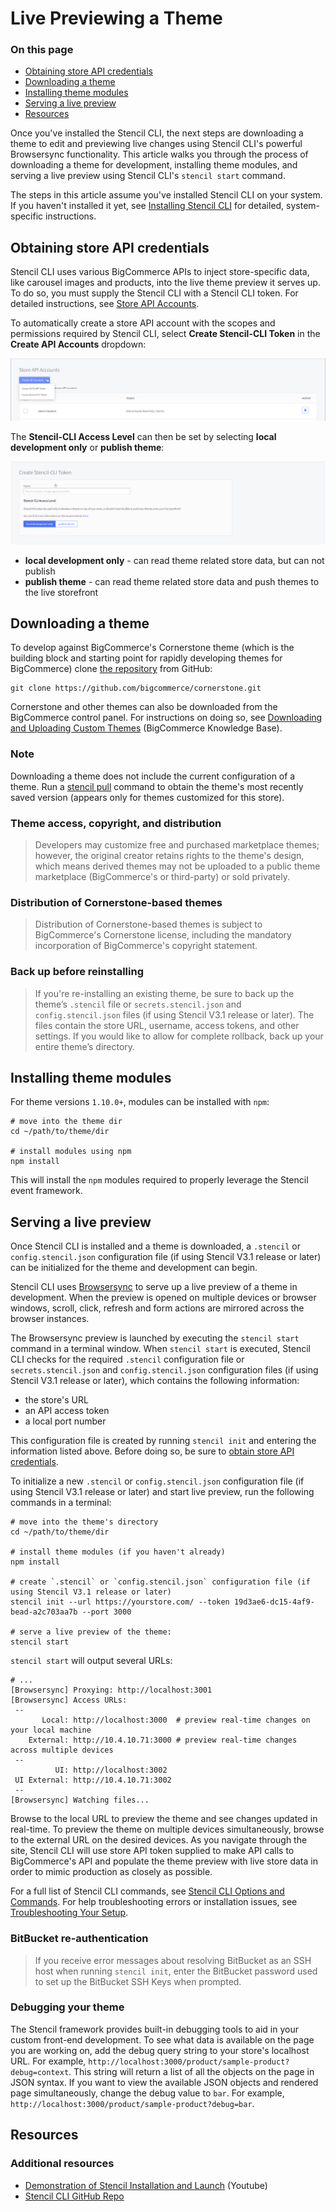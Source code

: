 # Live Previewing a Theme

<div class="otp" id="no-index">

### On this page
- [Obtaining store API credentials](#obtaining-store-api-credentials)
- [Downloading a theme](#downloading-a-theme)
- [Installing theme modules](#installing-theme-modules)
- [Serving a live preview](#serving-a-live-preview)
- [Resources](#resources)

</div>

Once you've installed the Stencil CLI, the next steps are downloading a theme to edit and previewing live changes using Stencil CLI's powerful Browsersync functionality. This article walks you through the process of downloading a theme for development, installing theme modules, and serving a live preview using Stencil CLI's `stencil start` command.

The steps in this article assume you've installed Stencil CLI on your system. If you haven't installed it yet, see [Installing Stencil CLI](https://developer.bigcommerce.com/stencil-docs/installing-stencil-cli/installing-stencil) for detailed, system-specific instructions.


## Obtaining store API credentials

Stencil CLI uses various BigCommerce APIs to inject store-specific data, like carousel images and products, into the live theme preview it serves up. To do so, you must supply the Stencil CLI with a Stencil CLI token. For detailed instructions, see [Store API Accounts](https://support.bigcommerce.com/s/article/Store-API-Accounts).



To automatically create a store API account with the scopes and permissions required by Stencil CLI, select **Create Stencil-CLI Token** in the **Create API Accounts** dropdown:

![Create API Account](https://raw.githubusercontent.com/bigcommerce/dev-docs/master/assets/images/create-api-account.png "Create API Account")

The **Stencil-CLI Access Level** can then be set by selecting **local development only** or **publish theme**:

![Create Stencil-CLI Token](https://raw.githubusercontent.com/bigcommerce/dev-docs/master/assets/images/create-stencil-cli-token.png "Create Stencil-CLI Token")

* **local development only** - can read theme related store data, but can not publish
* **publish theme** - can read theme related store data and push themes to the live storefront

## Downloading a theme

To develop against BigCommerce's Cornerstone theme (which is the building block and starting point for rapidly developing themes for BigCommerce) clone [the repository](https://github.com/bigcommerce/cornerstone) from GitHub:

```shell
git clone https://github.com/bigcommerce/cornerstone.git
```

Cornerstone and other themes can also be downloaded from the BigCommerce control panel. For instructions on doing so, see [Downloading and Uploading Custom Themes](https://support.bigcommerce.com/s/article/Stencil-Themes#download-upload) (BigCommerce Knowledge Base). 

<div class="HubBlock--callout">
<div class="CalloutBlock--info">
<div class="HubBlock-content">

<!-- theme: info -->

### Note  
Downloading a theme does not include the current configuration of a theme. Run a [stencil pull](https://developer.bigcommerce.com/stencil-docs/installing-stencil-cli/stencil-cli-options-and-commands#stencil-pull) command to obtain the theme's most recently saved version (appears only for themes customized for this store).

<div class="HubBlock--callout">
<div class="CalloutBlock--warning">
<div class="HubBlock-content">

<!-- theme: warning -->

### Theme access, copyright, and distribution
> Developers may customize free and purchased marketplace themes; however, the original creator retains rights to the theme's design, which means derived themes may not be uploaded to a public theme marketplace (BigCommerce's or third-party) or sold privately.

</div>
</div>
</div>

<div class="HubBlock--callout">
<div class="CalloutBlock--warning">
<div class="HubBlock-content">

<!-- theme: warning -->

### Distribution of Cornerstone-based themes

> Distribution of Cornerstone-based themes is subject to BigCommerce's Cornerstone license, including the mandatory incorporation of BigCommerce's copyright statement.

### Back up before reinstalling

> If you're re-installing an existing theme, be sure to back up the theme’s `.stencil` file or `secrets.stencil.json` and `config.stencil.json` files (if using Stencil V3.1 release or later). The files contain the store URL, username, access tokens, and other settings. If you would like to allow for complete rollback, back up your entire theme’s directory.


</div>
</div>
</div>

## Installing theme modules


For theme versions `1.10.0+`, modules can be installed with `npm`:

```shell
# move into the theme dir
cd ~/path/to/theme/dir

# install modules using npm
npm install
```

This will install the `npm` modules required to properly leverage the Stencil event framework.

## Serving a live preview

Once Stencil CLI is installed and a theme is downloaded, a `.stencil` or `config.stencil.json` configuration file (if using Stencil V3.1 release or later) can be initialized for the theme and development can begin.

Stencil CLI uses [Browsersync](https://github.com/bigcommerce/browser-sync) to serve up a live preview of a theme in development. When the preview is opened on multiple devices or browser windows, scroll, click, refresh and form actions are mirrored across the browser instances.

The Browsersync preview is launched by executing the `stencil start` command in a terminal window. When `stencil start` is executed, Stencil CLI checks for the required `.stencil` configuration file or `secrets.stencil.json` and `config.stencil.json` configuration files (if using Stencil V3.1 release or later), which contains the following information:
* the store's URL
* an API access token
* a local port number

This configuration file is created by running `stencil init` and entering the information listed above. Before doing so, be sure to [obtain store API credentials](#obtaining-store-api-credentials).

To initialize a new `.stencil` or `config.stencil.json` configuration file (if using Stencil V3.1 release or later) and start live preview, run the following commands in a terminal:

```shell
# move into the theme's directory
cd ~/path/to/theme/dir

# install theme modules (if you haven't already)
npm install

# create `.stencil` or `config.stencil.json` configuration file (if using Stencil V3.1 release or later)
stencil init --url https://yourstore.com/ --token 19d3ae6-dc15-4af9-bead-a2c703aa7b --port 3000

# serve a live preview of the theme:
stencil start
```

`stencil start` will output several URLs:

```shell
# ...
[Browsersync] Proxying: http://localhost:3001
[Browsersync] Access URLs:
 --
       Local: http://localhost:3000  # preview real-time changes on your local machine
    External: http://10.4.10.71:3000 # preview real-time changes across multiple devices
 --
          UI: http://localhost:3002
 UI External: http://10.4.10.71:3002
 --
[Browsersync] Watching files...
```

Browse to the local URL to preview the theme and see changes updated in real-time. To preview the theme on multiple devices simultaneously, browse to the external URL on the desired devices. As you navigate through the site, Stencil CLI will use store API token supplied to make API calls to BigCommerce's API and populate the theme preview with live store data in order to mimic production as closely as possible.

For a full list of Stencil CLI commands, see [Stencil CLI Options and Commands](https://developer.bigcommerce.com/stencil-docs/installing-stencil-cli/stencil-cli-options-and-commands). For help troubleshooting errors or installation issues, see [Troubleshooting Your Setup](https://developer.bigcommerce.com/stencil-docs/installing-stencil-cli/troubleshooting-your-setup).

<div class="HubBlock--callout">
<div class="CalloutBlock--warning">
<div class="HubBlock-content">

<!-- theme: warning -->

### BitBucket re-authentication
> If you receive error messages about resolving BitBucket as an SSH host when running `stencil init`, enter the BitBucket password used to set up the BitBucket SSH Keys when prompted.

</div>
</div>
</div>

<div class="HubBlock--callout">
<div class="CalloutBlock--info">
<div class="HubBlock-content">

<!-- theme: info -->

### Debugging your theme  
The Stencil framework provides built-in debugging tools to aid in your custom front-end development. To see what data is available on the page you are working on, add the debug query string to your store's localhost URL. For example, `http://localhost:3000/product/sample-product?debug=context`. This string will return a list of all the objects on the page in JSON syntax. If you want to view the available JSON objects and rendered page simultaneously, change the debug value to `bar`. For example, `http://localhost:3000/product/sample-product?debug=bar`.


</div>
</div>
</div>

## Resources

### Additional resources
* [Demonstration of Stencil Installation and Launch](https://www.youtube.com/watch/iWBrJalyM0A) (Youtube)
* [Stencil CLI GitHub Repo](https://github.com/bigcommerce/stencil-cli)
